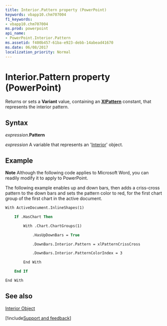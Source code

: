 ```yaml
---
title: Interior.Pattern property (PowerPoint)
keywords: vbapp10.chm707004
f1_keywords:
- vbapp10.chm707004
ms.prod: powerpoint
api_name:
- PowerPoint.Interior.Pattern
ms.assetid: f400b457-61ba-e923-debb-14abead41670
ms.date: 06/08/2017
localization_priority: Normal
---
```



# Interior.Pattern property (PowerPoint)

Returns or sets a  **Variant** value, containing an **[XlPattern](PowerPoint.XlPattern.md)** constant, that represents the interior pattern.


## Syntax

_expression_.**Pattern**

 _expression_ A variable that represents an '[Interior](PowerPoint.Interior.md)' object.


## Example




 **Note**  Although the following code applies to Microsoft Word, you can readily modify it to apply to PowerPoint.

The following example enables up and down bars, then adds a criss-cross pattern to the down bars and sets the pattern color to red, for the first chart group of the first chart in the active document.




```vb
With ActiveDocument.InlineShapes(1)

    If .HasChart Then

        With .Chart.ChartGroups(1)

            .HasUpDownBars = True

            .DownBars.Interior.Pattern = xlPatternCrissCross

            .DownBars.Interior.PatternColorIndex = 3

        End With

    End If

End With
```


## See also


[Interior Object](PowerPoint.Interior.md)

[!include[Support and feedback](~/includes/feedback-boilerplate.md)]